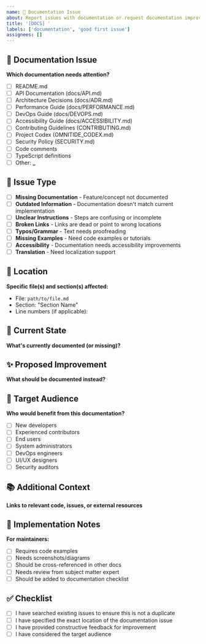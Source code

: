 ```yaml
---
name: 📖 Documentation Issue
about: Report issues with documentation or request documentation improvements
title: '[DOCS] '
labels: ['documentation', 'good first issue']
assignees: []
---
```


## 📖 Documentation Issue

**Which documentation needs attention?**

- [ ] README.md
- [ ] API Documentation (docs/API.md)
- [ ] Architecture Decisions (docs/ADR.md)
- [ ] Performance Guide (docs/PERFORMANCE.md)
- [ ] DevOps Guide (docs/DEVOPS.md)
- [ ] Accessibility Guide (docs/ACCESSIBILITY.md)
- [ ] Contributing Guidelines (CONTRIBUTING.md)
- [ ] Project Codex (OMNITIDE_CODEX.md)
- [ ] Security Policy (SECURITY.md)
- [ ] Code comments
- [ ] TypeScript definitions
- [ ] Other: ******\_******

## 🎯 Issue Type

- [ ] **Missing Documentation** - Feature/concept not documented
- [ ] **Outdated Information** - Documentation doesn't match current implementation
- [ ] **Unclear Instructions** - Steps are confusing or incomplete
- [ ] **Broken Links** - Links are dead or point to wrong locations
- [ ] **Typos/Grammar** - Text needs proofreading
- [ ] **Missing Examples** - Need code examples or tutorials
- [ ] **Accessibility** - Documentation needs accessibility improvements
- [ ] **Translation** - Need localization support

## 📍 Location

**Specific file(s) and section(s) affected:**

- File: `path/to/file.md`
- Section: "Section Name"
- Line numbers (if applicable):

## 📝 Current State

**What's currently documented (or missing)?**

## ✨ Proposed Improvement

**What should be documented instead?**

## 👥 Target Audience

**Who would benefit from this documentation?**

- [ ] New developers
- [ ] Experienced contributors
- [ ] End users
- [ ] System administrators
- [ ] DevOps engineers
- [ ] UI/UX designers
- [ ] Security auditors

## 📚 Additional Context

**Links to relevant code, issues, or external resources**

## 🔧 Implementation Notes

**For maintainers:**

- [ ] Requires code examples
- [ ] Needs screenshots/diagrams
- [ ] Should be cross-referenced in other docs
- [ ] Needs review from subject matter expert
- [ ] Should be added to documentation checklist

## ✅ Checklist

- [ ] I have searched existing issues to ensure this is not a duplicate
- [ ] I have specified the exact location of the documentation issue
- [ ] I have provided constructive feedback for improvement
- [ ] I have considered the target audience
